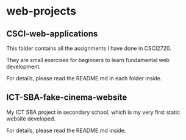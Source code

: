 # web-projects

## CSCI-web-applications
This folder contains all the assignments I have done in CSCI2720.

They are small exercises for beginners to learn fundamental web development.

For details, please read the README.md in each folder inside.

## ICT-SBA-fake-cinema-website
My ICT SBA project in secondary school, which is my very first static website developed.

For details, please read the README.md inside.

